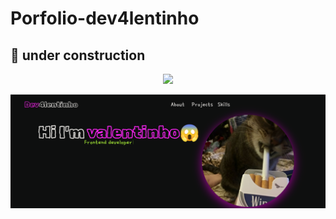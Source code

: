 # Porfolio-dev4lentinho
## 🚧 under construction
<p align="center">
  <a href="https://skillicons.dev">
    <img src="https://skillicons.dev/icons?i=html,css,js,astro,tailwind" />
  </a>
</p>

![porfolio screenshot](https://github.com/dev4lentinho/porfolio-dev4lentinho/blob/main/assets/Captura%20desde%202024-02-06%2011-00-50.png)

